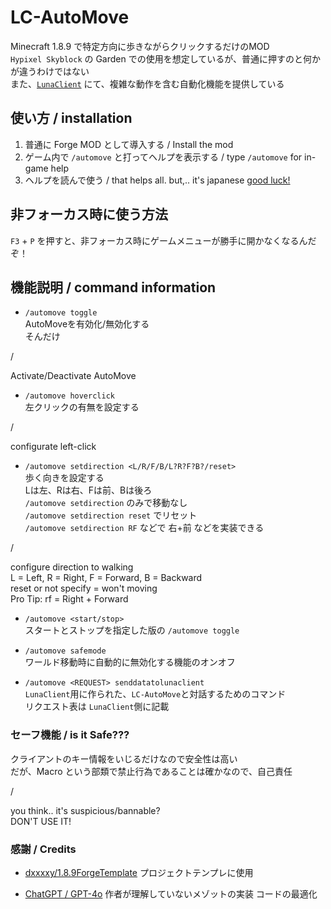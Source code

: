 # LC-AutoMove
 Minecraft 1.8.9 で特定方向に歩きながらクリックするだけのMOD <br>
 `Hypixel Skyblock` の Garden での使用を想定しているが、普通に押すのと何かが違うわけではない <br>
また、[`LunaClient`](https://github.com/luna724/LunaClient) にて、複雑な動作を含む自動化機能を提供している

## 使い方 / installation
1. 普通に Forge MOD として導入する / Install the mod
2. ゲーム内で `/automove` と打ってヘルプを表示する / type `/automove` for in-game help
3. ヘルプを読んで使う / that helps all. but,.. it's japanese    [good luck!](https://www.deepl.com/ja/translator#en/ja/)

## 非フォーカス時に使う方法
`F3` + `P` を押すと、非フォーカス時にゲームメニューが勝手に開かなくなるんだぞ！

## 機能説明 / command information
- `/automove toggle` <br>
AutoMoveを有効化/無効化する <br/>
そんだけ

/

Activate/Deactivate AutoMove

- `/automove hoverclick` <br>
左クリックの有無を設定する

/

configurate left-click

- `/automove setdirection <L/R/F/B/L?R?F?B?/reset>` <br>
歩く向きを設定する <br/>
Lは左、Rは右、Fは前、Bは後ろ <br>
`/automove setdirection` のみで移動なし <br>
`/automove setdirection reset` でリセット <br>
`/automove setdirection RF` などで 右+前 などを実装できる 

/

configure direction to walking <br>
L = Left, R = Right, F = Forward, B = Backward <br>
reset or not specify = won't moving <br>
Pro Tip: rf = Right + Forward

- `/automove <start/stop>` <br>
スタートとストップを指定した版の `/automove toggle`

- `/automove safemode` <br>
ワールド移動時に自動的に無効化する機能のオンオフ

- `/automove <REQUEST> senddatatolunaclient` <br>
`LunaClient`用に作られた、`LC-AutoMove`と対話するためのコマンド <br>
リクエスト表は `LunaClient`側に記載

### セーフ機能 / is it Safe???
クライアントのキー情報をいじるだけなので安全性は高い <br />
だが、Macro という部類で禁止行為であることは確かなので、自己責任 <br />

/

you think.. it's suspicious/bannable? <br>
DON'T USE IT!


### 感謝 / Credits
- [dxxxxy/1.8.9ForgeTemplate](https://github.com/dxxxxy/1.8.9ForgeTemplate)
プロジェクトテンプレに使用

- [ChatGPT / GPT-4o](https://chatgpt.com/)
作者が理解していないメゾットの実装
コードの最適化
